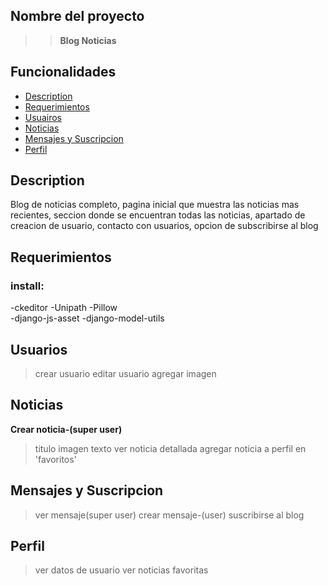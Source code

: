 ## Nombre del proyecto 
>>  **Blog Noticias** 



## Funcionalidades

- [Description](#Description)
- [Requerimientos](#Requerimientos)
- [Usuairos](#Usuarios)
- [Noticias](#Noticias)
- [Mensajes y Suscripcion](#Mensajes-y-Suscripcion)
- [Perfil](#Perfil)


## Description
Blog de noticias completo, pagina inicial que muestra las noticias mas recientes, seccion donde se encuentran todas las noticias, apartado de creacion de usuario, contacto con usuarios, opcion de subscribirse al blog

## Requerimientos
 
 ### install:
-ckeditor
-Unipath
-Pillow  
-django-js-asset
-django-model-utils

##  Usuarios
>crear usuario
>editar usuario
>agregar imagen

## Noticias
  **Crear noticia-(super user)**
>titulo
>imagen
>texto 
>ver noticia detallada
>agregar noticia a perfil en 'favoritos'

## Mensajes y Suscripcion
>ver mensaje(super user)
>crear mensaje-(user)
>suscribirse al blog

## Perfil
>ver datos de usuario
>ver noticias favoritas